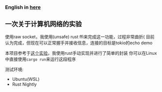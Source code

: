 ### English in [here](https://github.com/Anivie/tcp-test/blob/master/README_EN.MD)  

## 一次关于计算机网络的实验

使用raw socket，我使用(unsafe) rust ffi来完成这一功能，过程非常曲折(
目前认为完成，但现在可以正常握手并接收信息，连接的目标是tokio的echo demo

本项目参考于[这个实验](https://github.com/MaxXor/raw-sockets-example/blob/master/rawsockets.c)，我使用rust手动实现并进行了简单的封装
你可以在Linux中直接使用`cargo run`来运行这段程序

测试环境:
 - Ubuntu(WSL)
 - Rust Nightly